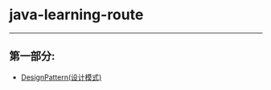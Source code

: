 # java-learning-route
---
## 第一部分:
* [DesignPattern(设计模式)](https://github.com/garaiya/java-learning-route/blob/master/Part1/DesignPattern)
